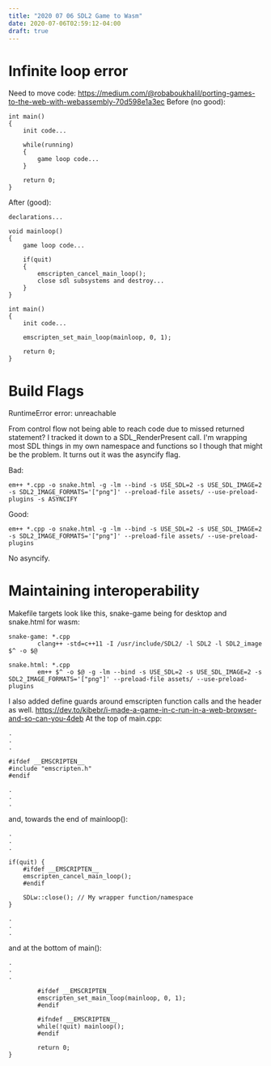 ```yaml
---
title: "2020 07 06 SDL2 Game to Wasm"
date: 2020-07-06T02:59:12-04:00
draft: true
---
```


# Infinite loop error

Need to move code:
https://medium.com/@robaboukhalil/porting-games-to-the-web-with-webassembly-70d598e1a3ec
Before (no good):
```
int main()
{
	init code...

	while(running)
	{
		game loop code...
	}

	return 0;
}
```

After (good):
```
declarations...

void mainloop()
{
	game loop code...

	if(quit)
	{
		emscripten_cancel_main_loop();
		close sdl subsystems and destroy...
	}
}

int main()
{
	init code...

	emscripten_set_main_loop(mainloop, 0, 1);

	return 0;
}
```

# Build Flags

RuntimeError error: unreachable

From control flow not being able to reach code due to missed returned statement? I tracked it down to a SDL_RenderPresent call. I'm wrapping most SDL things in my own namespace and functions so I though that might be the problem. It turns out it was the asyncify flag.

Bad:
```
em++ *.cpp -o snake.html -g -lm --bind -s USE_SDL=2 -s USE_SDL_IMAGE=2 -s SDL2_IMAGE_FORMATS='["png"]' --preload-file assets/ --use-preload-plugins -s ASYNCIFY
```

Good:
```
em++ *.cpp -o snake.html -g -lm --bind -s USE_SDL=2 -s USE_SDL_IMAGE=2 -s SDL2_IMAGE_FORMATS='["png"]' --preload-file assets/ --use-preload-plugins
```
No asyncify.

# Maintaining interoperability
Makefile targets look like this, snake-game being for desktop and snake.html for wasm:
```
snake-game: *.cpp
        clang++ -std=c++11 -I /usr/include/SDL2/ -l SDL2 -l SDL2_image $^ -o $@

snake.html: *.cpp
        em++ $^ -o $@ -g -lm --bind -s USE_SDL=2 -s USE_SDL_IMAGE=2 -s SDL2_IMAGE_FORMATS='["png"]' --preload-file assets/ --use-preload-plugins 

```

I also added define guards around emscripten function calls and the header as well.
https://dev.to/kibebr/i-made-a-game-in-c-run-in-a-web-browser-and-so-can-you-4deb
At the top of main.cpp:

```
.
.
.

#ifdef __EMSCRIPTEN__
#include "emscripten.h"
#endif

.
.
.
```
and, towards the end of mainloop():

```
.
.
.

if(quit) {
	#ifdef __EMSCRIPTEN__
	emscripten_cancel_main_loop();
	#endif

	SDLw::close(); // My wrapper function/namespace
}

.
.
.
```
and at the bottom of main():
```
.
.
.

        #ifdef __EMSCRIPTEN__
        emscripten_set_main_loop(mainloop, 0, 1);
        #endif

        #ifndef __EMSCRIPTEN__
        while(!quit) mainloop();
        #endif

        return 0;
}

```

